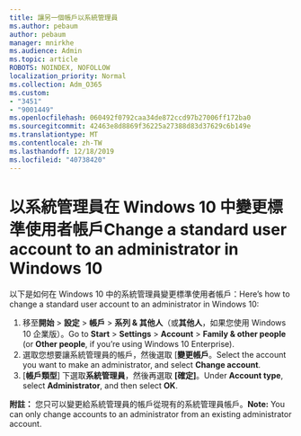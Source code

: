 ```yaml
---
title: 讓另一個帳戶以系統管理員
ms.author: pebaum
author: pebaum
manager: mnirkhe
ms.audience: Admin
ms.topic: article
ROBOTS: NOINDEX, NOFOLLOW
localization_priority: Normal
ms.collection: Adm_O365
ms.custom:
- "3451"
- "9001449"
ms.openlocfilehash: 060492f0792caa34de872ccd97b27006ff172ba0
ms.sourcegitcommit: 42463e8d8869f36225a27388d83d37629c6b149e
ms.translationtype: MT
ms.contentlocale: zh-TW
ms.lasthandoff: 12/18/2019
ms.locfileid: "40738420"
---
```

# <a name="change-a-standard-user-account-to-an-administrator-in-windows-10"></a><span data-ttu-id="b59f7-102">以系統管理員在 Windows 10 中變更標準使用者帳戶</span><span class="sxs-lookup"><span data-stu-id="b59f7-102">Change a standard user account to an administrator in Windows 10</span></span>

<span data-ttu-id="b59f7-103">以下是如何在 Windows 10 中的系統管理員變更標準使用者帳戶：</span><span class="sxs-lookup"><span data-stu-id="b59f7-103">Here’s how to change a standard user account to an administrator in Windows 10:</span></span>

1. <span data-ttu-id="b59f7-104">移至**開始** > **設定** > **帳戶** > **系列 & 其他人**（或**其他人**，如果您使用 Windows 10 企業版）。</span><span class="sxs-lookup"><span data-stu-id="b59f7-104">Go to **Start** > **Settings** > **Account** > **Family & other people** (or **Other people**, if you’re using Windows 10 Enterprise).</span></span>
2. <span data-ttu-id="b59f7-105">選取您想要讓系統管理員的帳戶，然後選取 [**變更帳戶**。</span><span class="sxs-lookup"><span data-stu-id="b59f7-105">Select the account you want to make an administrator, and select **Change account**.</span></span>
3. <span data-ttu-id="b59f7-106">[**帳戶類型**] 下選取**系統管理員**，然後再選取 **[確定]**。</span><span class="sxs-lookup"><span data-stu-id="b59f7-106">Under **Account type**, select **Administrator**, and then select **OK**.</span></span>

<span data-ttu-id="b59f7-107">**附註：** 您只可以變更給系統管理員的帳戶從現有的系統管理員帳戶。</span><span class="sxs-lookup"><span data-stu-id="b59f7-107">**Note:** You can only change accounts to an administrator from an existing administrator account.</span></span>